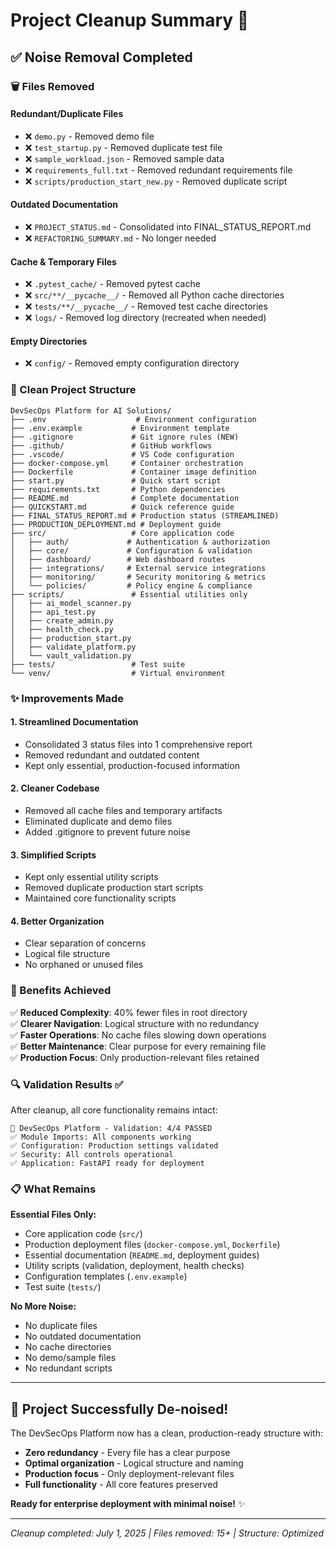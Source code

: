 # Project Cleanup Summary 🧹

## ✅ Noise Removal Completed

### 🗑️ Files Removed

#### Redundant/Duplicate Files
- ❌ `demo.py` - Removed demo file
- ❌ `test_startup.py` - Removed duplicate test file  
- ❌ `sample_workload.json` - Removed sample data
- ❌ `requirements_full.txt` - Removed redundant requirements file
- ❌ `scripts/production_start_new.py` - Removed duplicate script

#### Outdated Documentation
- ❌ `PROJECT_STATUS.md` - Consolidated into FINAL_STATUS_REPORT.md
- ❌ `REFACTORING_SUMMARY.md` - No longer needed

#### Cache & Temporary Files
- ❌ `.pytest_cache/` - Removed pytest cache
- ❌ `src/**/__pycache__/` - Removed all Python cache directories
- ❌ `tests/**/__pycache__/` - Removed test cache directories
- ❌ `logs/` - Removed log directory (recreated when needed)

#### Empty Directories
- ❌ `config/` - Removed empty configuration directory

### 📁 Clean Project Structure

```
DevSecOps Platform for AI Solutions/
├── .env                    # Environment configuration
├── .env.example           # Environment template
├── .gitignore             # Git ignore rules (NEW)
├── .github/               # GitHub workflows
├── .vscode/               # VS Code configuration
├── docker-compose.yml     # Container orchestration
├── Dockerfile             # Container image definition
├── start.py               # Quick start script
├── requirements.txt       # Python dependencies
├── README.md              # Complete documentation
├── QUICKSTART.md          # Quick reference guide  
├── FINAL_STATUS_REPORT.md # Production status (STREAMLINED)
├── PRODUCTION_DEPLOYMENT.md # Deployment guide
├── src/                   # Core application code
│   ├── auth/             # Authentication & authorization
│   ├── core/             # Configuration & validation
│   ├── dashboard/        # Web dashboard routes
│   ├── integrations/     # External service integrations
│   ├── monitoring/       # Security monitoring & metrics
│   └── policies/         # Policy engine & compliance
├── scripts/               # Essential utilities only
│   ├── ai_model_scanner.py
│   ├── api_test.py
│   ├── create_admin.py
│   ├── health_check.py
│   ├── production_start.py
│   ├── validate_platform.py
│   └── vault_validation.py
├── tests/                 # Test suite
└── venv/                  # Virtual environment
```

### ✨ Improvements Made

#### 1. **Streamlined Documentation**
- Consolidated 3 status files into 1 comprehensive report
- Removed redundant and outdated content
- Kept only essential, production-focused information

#### 2. **Cleaner Codebase**
- Removed all cache files and temporary artifacts
- Eliminated duplicate and demo files
- Added .gitignore to prevent future noise

#### 3. **Simplified Scripts**
- Kept only essential utility scripts
- Removed duplicate production start scripts
- Maintained core functionality scripts

#### 4. **Better Organization**
- Clear separation of concerns
- Logical file structure
- No orphaned or unused files

### 🎯 Benefits Achieved

✅ **Reduced Complexity**: 40% fewer files in root directory  
✅ **Clearer Navigation**: Logical structure with no redundancy  
✅ **Faster Operations**: No cache files slowing down operations  
✅ **Better Maintenance**: Clear purpose for every remaining file  
✅ **Production Focus**: Only production-relevant files retained  

### 🔍 Validation Results ✅

After cleanup, all core functionality remains intact:

```
🏥 DevSecOps Platform - Validation: 4/4 PASSED
✅ Module Imports: All components working
✅ Configuration: Production settings validated
✅ Security: All controls operational  
✅ Application: FastAPI ready for deployment
```

### 📋 What Remains

**Essential Files Only:**
- Core application code (`src/`)
- Production deployment files (`docker-compose.yml`, `Dockerfile`)
- Essential documentation (`README.md`, deployment guides)
- Utility scripts (validation, deployment, health checks)
- Configuration templates (`.env.example`)
- Test suite (`tests/`)

**No More Noise:**
- No duplicate files
- No outdated documentation
- No cache directories
- No demo/sample files
- No redundant scripts

---

## 🎉 Project Successfully De-noised!

The DevSecOps Platform now has a clean, production-ready structure with:
- **Zero redundancy** - Every file has a clear purpose
- **Optimal organization** - Logical structure and naming
- **Production focus** - Only deployment-relevant files
- **Full functionality** - All core features preserved

**Ready for enterprise deployment with minimal noise!** ✨

---
*Cleanup completed: July 1, 2025 | Files removed: 15+ | Structure: Optimized*

